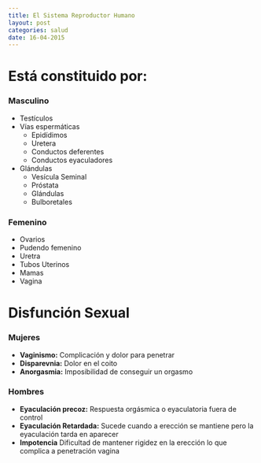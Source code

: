 ```yaml
---
title: El Sistema Reproductor Humano
layout: post
categories: salud
date: 16-04-2015
---
```


# Está constituido por:

### Masculino
- Testículos
- Vías espermáticas
	- Epidídimos
	- Uretera
	- Conductos deferentes
	- Conductos eyaculadores
- Glándulas
	- Vesícula Seminal
	- Próstata
	- Glándulas
	- Bulboretales
### Femenino
- Ovarios
- Pudendo femenino
- Uretra
- Tubos Uterinos
- Mamas
- Vagina

# Disfunción Sexual

### Mujeres

- **Vaginismo:** Complicación y dolor para penetrar
- **Disparevnia:** Dolor en el coito
- **Anorgasmia:** Imposibilidad de conseguir un orgasmo

### Hombres

- **Eyaculación precoz:** Respuesta orgásmica o eyaculatoria fuera de control
- **Eyaculación Retardada:** Sucede cuando a erección se mantiene pero la eyaculación tarda en aparecer
- **Impotencia** Dificultad de mantener rigidez en la erección lo que complica a penetración vagina
